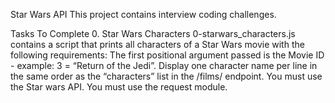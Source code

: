 Star Wars API This project contains interview coding challenges.

Tasks To Complete 0. Star Wars Characters 0-starwars_characters.js contains a script that prints all characters of a Star Wars movie with the following requirements: The first positional argument passed is the Movie ID - example: 3 = “Return of the Jedi”. Display one character name per line in the same order as the “characters” list in the /films/ endpoint. You must use the Star wars API. You must use the request module.
